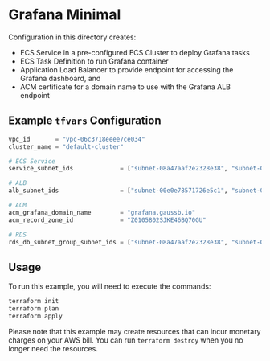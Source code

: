 # Grafana Minimal

Configuration in this directory creates:

- ECS Service in a pre-configured ECS Cluster to deploy Grafana tasks
- ECS Task Definition to run Grafana container
- Application Load Balancer to provide endpoint for accessing the Grafana dashboard, and
- ACM certificate for a domain name to use with the Grafana ALB endpoint

## Example `tfvars` Configuration

```tf
vpc_id       = "vpc-06c3718eeee7ce034"
cluster_name = "default-cluster"

# ECS Service
service_subnet_ids             = ["subnet-08a47aaf2e2328e38", "subnet-04017c6ce4c1adaa4"]

# ALB
alb_subnet_ids                 = ["subnet-00e0e78571726e5c1", "subnet-00ec7b7882cfb78b1"]

# ACM
acm_grafana_domain_name        = "grafana.gaussb.io"
acm_record_zone_id             = "Z0105802SJKE46BQ70GU"

# RDS
rds_db_subnet_group_subnet_ids = ["subnet-08a47aaf2e2328e38", "subnet-04017c6ce4c1adaa4"]
```

## Usage

To run this example, you will need to execute the commands:

```bash
terraform init
terraform plan
terraform apply
```

Please note that this example may create resources that can incur monetary charges on your AWS bill. You can run `terraform destroy` when you no longer need the resources.
